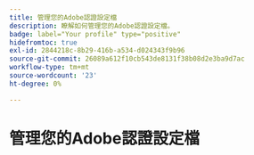 ```yaml
---
title: 管理您的Adobe認證設定檔
description: 瞭解如何管理您的Adobe認證設定檔。
badge: label="Your profile" type="positive"
hidefromtoc: true
exl-id: 2844218c-8b29-416b-a534-d024343f9b96
source-git-commit: 26089a612f10cb543de8131f38b08d2e3ba9d7ac
workflow-type: tm+mt
source-wordcount: '23'
ht-degree: 0%

---
```


# 管理您的Adobe認證設定檔
